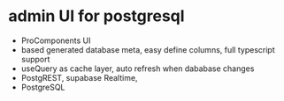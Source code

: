 # admin UI for postgresql

* ProComponents UI
* based generated database meta, easy define columns,  full typescript support 
* useQuery as cache layer, auto refresh when dababase changes
* PostgREST, supabase Realtime,  
* PostgreSQL

